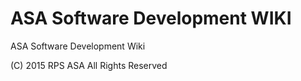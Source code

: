 # ASA Software Development WIKI

ASA Software Development Wiki

(C) 2015 RPS ASA
All Rights Reserved
